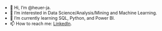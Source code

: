 - 👋 Hi, I’m @heuer-ja.
- 👀 I’m interested in Data Science/Analysis/Mining and Machine Learning.
- 🌱 I’m currently learning SQL, Python, and Power BI.
- 📫 How to reach me: [LinkedIn](https://www.linkedin.com/in/joel-amarou-heuer-931a1b201/).

<!---
heuer-ja/heuer-ja is a ✨ special ✨ repository because its `README.md` (this file) appears on your GitHub profile.
You can click the Preview link to take a look at your changes.
--->
